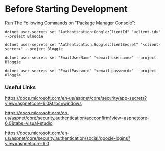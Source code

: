 # Before Starting Development

Run The Following Commands on "Package Manager Console":

```
dotnet user-secrets set "Authentication:Google:ClientId" "<client-id>" --project Bloggie

dotnet user-secrets set "Authentication:Google:ClientSecret" "<client-secret>" --project Bloggie

dotnet user-secrets set "EmailUserName" "<email-username>" --project Bloggie

dotnet user-secrets set "EmailPassword" "<email-password>" --project Bloggie
```

### Useful Links
https://docs.microsoft.com/en-us/aspnet/core/security/app-secrets?view=aspnetcore-6.0&tabs=windows

https://docs.microsoft.com/en-us/aspnet/core/security/authentication/accconfirm?view=aspnetcore-6.0&tabs=visual-studio

https://docs.microsoft.com/en-us/aspnet/core/security/authentication/social/google-logins?view=aspnetcore-6.0